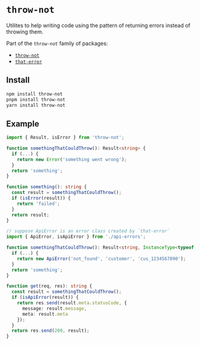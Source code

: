 # `throw-not`

Utilites to help writing code using the pattern of returning errors instead of throwing them.

Part of the `throw-not` family of packages:

- [`throw-not`](https://npmjs.com/package/throw-not)
- [`that-error`](https://npmjs.com/package/that-error)

## Install

```sh
npm install throw-not
pnpm install throw-not
yarn install throw-not
```

## Example

```ts
import { Result, isError } from 'throw-not';

function somethingThatCouldThrow(): Result<string> {
  if (...) {
    return new Error('something went wrong');
  }
  return 'something';
}

function something(): string {
  const result = somethingThatCouldThrow();
  if (isError(result)) {
    return 'failed';
  }
  return result;
}
```

```ts
// suppose ApiError is an error class created by `that-error`
import { ApiError, isApiError } from './api-errors';

function somethingThatCouldThrow(): Result<string, InstanceType<typeof ApiError>> {
  if (...) {
    return new ApiError('not_found', 'customer', 'cus_1234567890');
  }
  return 'something';
}

function get(req, res): string {
  const result = somethingThatCouldThrow();
  if (isApiError(result)) {
    return res.send(result.meta.statusCode, {
      message: result.message,
      meta: result.meta
    });
  }
  return res.send(200, result);
}
```
